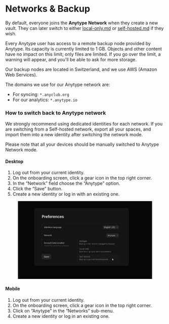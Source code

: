 # Networks & Backup

By default, everyone joins the **Anytype Network** when they create a new vault. They can later switch to either [local-only.md](local-only.md "mention") or [self-hosted.md](self-hosted.md "mention") if they wish.

Every Anytype user has access to a remote backup node provided by Anytype. Its capacity is currently limited to 1 GB. Objects and other content have no impact on this limit; only files are limited. If you go over the limit, a warning will appear, and you'll be able to ask for more storage.

Our backup nodes are located in Switzerland, and we use AWS (Amazon Web Services).

The domains we use for our Anytype network are:

* For syncing: `*.anyclub.org`
* For our analytics: `*.anytype.io`

### How to switch back to Anytype network

We strongly recommend using dedicated identities for each network. If you are switching from a Self-hosted network, export all your spaces, and import them into a new identity after switching the network mode.

Please note that all your devices should be manually switched to Anytype Network mode.

#### Desktop

1. Log out from your current identity.
2. On the onboarding screen, click a gear icon in the top right corner.
3. In the “Network” field choose the “Anytype” option.
4. Click the “Save” button.
5. Create a new identity or log in with an existing one.

<figure><img src="../../../.gitbook/assets/image (51) (1).png" alt=""><figcaption></figcaption></figure>

#### Mobile

1. Log out from your current identity.
2. On the onboarding screen, click a gear icon in the top right corner.
3. Click on “Anytype” in the “Networks” sub-menu.&#x20;
4. Create a new identity or log in an existing one.

<figure><img src="../../../.gitbook/assets/Screenshot_20240411-104810_Anytype2.png" alt="" width="375"><figcaption></figcaption></figure>
